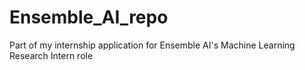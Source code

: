 # Ensemble_AI_repo

Part of my internship application for Ensemble AI's Machine Learning Research Intern role
